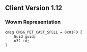 ## Client Version 1.12

### Wowm Representation
```rust,ignore
cmsg CMSG_PET_CAST_SPELL = 0x01F0 {
    Guid guid;    
    u32 id;    
}

```
